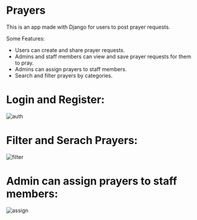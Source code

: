# Prayers

This is an app made with Django for users to post prayer requests.

Some Features:
  - Users can create and share prayer requests.
  - Admins and staff members can view and save prayer requests for them to pray.
  - Admins can assign prayers to staff members.
  - Search and filter prayers by categories.
  
  # Login and Register:
  ![auth](https://user-images.githubusercontent.com/45544713/152378500-ebe336b4-4a08-4d79-860e-be9bb4b306e4.gif)

  # Filter and Serach Prayers:
  ![filter](https://user-images.githubusercontent.com/45544713/152378558-ae3cfc41-3aee-4cd1-824e-5ec49fbe3949.gif)

  # Admin can assign prayers to staff members:
  ![assign](https://user-images.githubusercontent.com/45544713/152378669-cf381157-f069-4262-bd3c-7c06edb638ee.gif)
